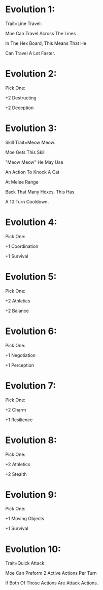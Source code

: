 Evolution 1:
==========
Trait=Line Travel:

Moe Can Travel Across The Lines

In The Hex Board, This Means That He

Can Travel A Lot Faster.

Evolution 2:
==========
Pick One:

+2 Destructing

+2 Deception

Evolution 3:
==========
Skill Trait=Meow Meow:

Moe Gets This Skill

"Meow Meow" He May Use

An Action To Knock A Cat

At Melee Range

Back That Many Hexes, This Has

A 10 Turn Cooldown.

Evolution 4:
==========
Pick One:

+1 Coordination

+1 Survival

Evolution 5:
==========
Pick One:

+2 Athletics

+2 Balance

Evolution 6:
==========
Pick One:

+1 Negotiation

+1 Perception

Evolution 7:
==========
Pick One:

+2 Charm

+1 Resilience

Evolution 8:
==========
Pick One:

+2 Athletics

+2 Stealth

Evolution 9:
==========
Pick One:

+1 Moving Objects

+1 Survival

Evolution 10:
==========
Trait=Quick Attack:

Moe Can Preform 2 Active Actions Per Turn

If Both Of Those Actions Are Attack Actions.
